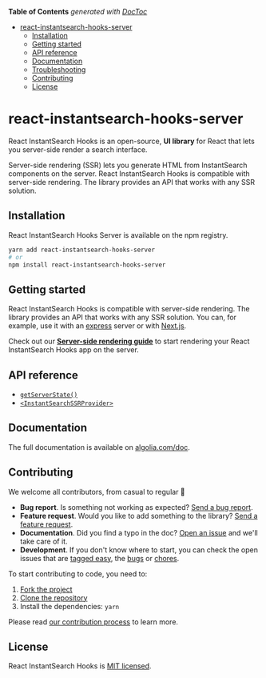 <!-- START doctoc generated TOC please keep comment here to allow auto update -->
<!-- DON'T EDIT THIS SECTION, INSTEAD RE-RUN doctoc TO UPDATE -->
**Table of Contents**  *generated with [DocToc](https://github.com/thlorenz/doctoc)*

- [react-instantsearch-hooks-server](#react-instantsearch-hooks-server)
  - [Installation](#installation)
  - [Getting started](#getting-started)
  - [API reference](#api-reference)
  - [Documentation](#documentation)
  - [Troubleshooting](#troubleshooting)
  - [Contributing](#contributing)
  - [License](#license)

<!-- END doctoc generated TOC please keep comment here to allow auto update -->

# react-instantsearch-hooks-server

React InstantSearch Hooks is an open-source, **UI library** for React that lets you server-side render a search interface.

Server-side rendering (SSR) lets you generate HTML from InstantSearch components on the server. React InstantSearch Hooks is compatible with server-side rendering. The library provides an API that works with any SSR solution.

## Installation

React InstantSearch Hooks Server is available on the npm registry.

```sh
yarn add react-instantsearch-hooks-server
# or
npm install react-instantsearch-hooks-server
```

## Getting started

React InstantSearch Hooks is compatible with server-side rendering. The library provides an API that works with any SSR solution. You can, for example, use it with an [express](https://expressjs.com/) server or with [Next.js](https://nextjs.org/).

Check out our [**Server-side rendering guide**](https://algolia.com/doc/guides/building-search-ui/going-further/server-side-rendering/react-hooks/) to start rendering your React InstantSearch Hooks app on the server.

## API reference

- [`getServerState()`](https://algolia.com/doc/api-reference/widgets/server-state/react-hooks/)
- [`<InstantSearchSSRProvider>`](https://algolia.com/doc/api-reference/widgets/ssr-provider/react-hooks/)

## Documentation

The full documentation is available on [algolia.com/doc](https://algolia.com/doc/guides/building-search-ui/what-is-instantsearch/react-hooks/).

## Contributing

We welcome all contributors, from casual to regular 💙

- **Bug report**. Is something not working as expected? [Send a bug report][contributing-bugreport].
- **Feature request**. Would you like to add something to the library? [Send a feature request][contributing-featurerequest].
- **Documentation**. Did you find a typo in the doc? [Open an issue][contributing-newissue] and we'll take care of it.
- **Development**. If you don't know where to start, you can check the open issues that are [tagged easy][contributing-label-easy], the [bugs][contributing-label-bug] or [chores][contributing-label-chore].

To start contributing to code, you need to:

1.  [Fork the project](https://help.github.com/articles/fork-a-repo/)
1.  [Clone the repository](https://help.github.com/articles/cloning-a-repository/)
1.  Install the dependencies: `yarn`

Please read [our contribution process](https://github.com/algolia/instantsearch.js/blob/master/CONTRIBUTING.md) to learn more.

## License

React InstantSearch Hooks is [MIT licensed](../../LICENSE).

<!-- Links -->

[contributing-bugreport]: https://github.com/algolia/instantsearch.js/issues/new?template=BUG_REPORT.yml&labels=triage,Library%3A%20React+InstantSearch+Hooks
[contributing-featurerequest]: https://github.com/algolia/instantsearch.js/discussions/new?category=ideas&labels=triage,Library%3A%20React+InstantSearch+Hooks&title=Feature%20request%3A%20
[contributing-newissue]: https://github.com/algolia/instantsearch.js/issues/new?labels=triage,Library%3A%20React+InstantSearch+Hooks
[contributing-label-easy]: https://github.com/algolia/instantsearch.js/issues?q=is%3Aopen+is%3Aissue+label%3A%22Difficulty%3A+Easy%22+label%3A%22Library%3A%20React+InstantSearch+Hooks%22
[contributing-label-bug]: https://github.com/algolia/instantsearch.js/issues?q=is%3Aissue+is%3Aopen+label%3A%22Type%3A+Bug%22+label%3A%22Library%3A%20React+InstantSearch+Hooks%22
[contributing-label-chore]: https://github.com/algolia/instantsearch.js/issues?q=is%3Aissue+is%3Aopen+label%3A%22Type%3A+Chore%22+label%3A%22Library%3A%20React+InstantSearch+Hooks%22
